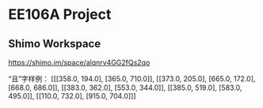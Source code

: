 # EE106A Project

## Shimo Workspace
https://shimo.im/space/alqnrv4GG2fQs2qo

“且”字样例：
[[[358.0, 194.0], [365.0, 710.0]], [[373.0, 205.0], [665.0, 172.0], [668.0, 686.0]], [[383.0, 362.0], [553.0, 344.0]], [[385.0, 519.0], [583.0, 495.0]], [[110.0, 732.0], [915.0, 704.0]]]
